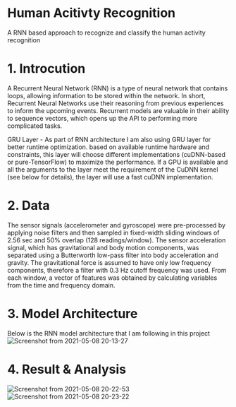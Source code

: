 # Human Acitivty Recognition
A RNN based approach to recognize and classify the human activity recognition

# 1. Introcution
A Recurrent Neural Network (RNN) is a type of neural network that contains loops, allowing information to be stored within the network. In short, Recurrent Neural Networks use their reasoning from previous experiences to inform the upcoming events. Recurrent models are valuable in their ability to sequence vectors, which opens up the API to performing more complicated tasks. 

GRU Layer - As part of RNN architecture I am also using GRU layer for better runtime optimization. based on available runtime hardware and constraints, this layer will choose different implementations (cuDNN-based or pure-TensorFlow) to maximize the performance. If a GPU is available and all the arguments to the layer meet the requirement of the CuDNN kernel (see below for details), the layer will use a fast cuDNN implementation.

# 2. Data
The sensor signals (accelerometer and gyroscope) were pre-processed by applying noise filters and then sampled in fixed-width sliding windows of 2.56 sec and 50% overlap (128 readings/window). The sensor acceleration signal, which has gravitational and body motion components, was separated using a Butterworth low-pass filter into body acceleration and gravity. The gravitational force is assumed to have only low frequency components, therefore a filter with 0.3 Hz cutoff frequency was used. From each window, a vector of features was obtained by calculating variables from the time and frequency domain. 

# 3. Model Architecture
Below is the RNN model architecture that I am following in this project
![Screenshot from 2021-05-08 20-13-27](https://user-images.githubusercontent.com/17639991/117543566-02b66900-b03b-11eb-8952-af92d8a1f90b.png)

# 4. Result & Analysis
![Screenshot from 2021-05-08 20-22-53](https://user-images.githubusercontent.com/17639991/117543607-33969e00-b03b-11eb-921d-df9383cbcaaa.png)
![Screenshot from 2021-05-08 20-23-22](https://user-images.githubusercontent.com/17639991/117543628-427d5080-b03b-11eb-9046-3a63d0adca37.png)

